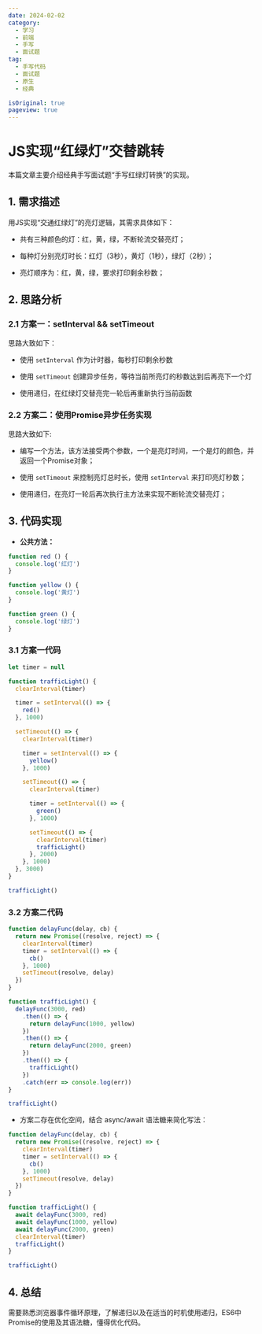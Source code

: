 ```yaml
---
date: 2024-02-02
category:
  - 学习
  - 前端
  - 手写
  - 面试题
tag:
  - 手写代码
  - 面试题
  - 原生
  - 经典

isOriginal: true
pageview: true
---
```


# **JS实现“红绿灯”交替跳转**

本篇文章主要介绍经典手写面试题“手写红绿灯转换”的实现。
<!-- more -->

## 1. 需求描述

用JS实现“交通红绿灯”的亮灯逻辑，其需求具体如下：

- 共有三种颜色的灯：红，黄，绿，不断轮流交替亮灯；

- 每种灯分别亮灯时长：红灯（3秒），黄灯（1秒），绿灯（2秒）；

- 亮灯顺序为：红，黄，绿，要求打印剩余秒数；

## 2. 思路分析

### 2.1 方案一：setInterval && setTimeout

思路大致如下：

- 使用 `setInterval` 作为计时器，每秒打印剩余秒数

- 使用 `setTimeout` 创建异步任务，等待当前所亮灯的秒数达到后再亮下一个灯

- 使用递归，在红绿灯交替亮完一轮后再重新执行当前函数

### 2.2 方案二：使用Promise异步任务实现

思路大致如下:

- 编写一个方法，该方法接受两个参数，一个是亮灯时间，一个是灯的颜色，并返回一个Promise对象；

- 使用 `setTimeout` 来控制亮灯总时长，使用 `setInterval` 来打印亮灯秒数；

- 使用递归，在亮灯一轮后再次执行主方法来实现不断轮流交替亮灯；

## 3. 代码实现

- **公共方法：**

```js
function red () {
  console.log('红灯')
}

function yellow () {
  console.log('黄灯')
}

function green () {
  console.log('绿灯')
}
```

### 3.1 方案一代码

```js
let timer = null

function trafficLight() {
  clearInterval(timer)

  timer = setInterval(() => {
    red()
  }, 1000)

  setTimeout(() => {
    clearInterval(timer)

    timer = setInterval(() => {
      yellow()
    }, 1000)

    setTimeout(() => {
      clearInterval(timer)

      timer = setInterval(() => {
        green()
      }, 1000)

      setTimeout(() => {
        clearInterval(timer)
        trafficLight()
      }, 2000)
    }, 1000)
  }, 3000)
}

trafficLight()
```

### 3.2 方案二代码

```js
function delayFunc(delay, cb) {
  return new Promise((resolve, reject) => {
    clearInterval(timer)
    timer = setInterval(() => {
      cb()
    }, 1000)
    setTimeout(resolve, delay)
  })
}

function trafficLight() {
  delayFunc(3000, red)
    .then(() => {
      return delayFunc(1000, yellow)
    })
    .then(() => {
      return delayFunc(2000, green)
    })
    .then(() => {
      trafficLight()
    })
    .catch(err => console.log(err))
}

trafficLight()
```

- 方案二存在优化空间，结合 async/await 语法糖来简化写法：

```js
function delayFunc(delay, cb) {
  return new Promise((resolve, reject) => {
    clearInterval(timer)
    timer = setInterval(() => {
      cb()
    }, 1000)
    setTimeout(resolve, delay)
  })
}

function trafficLight() {
  await delayFunc(3000, red)
  await delayFunc(1000, yellow)
  await delayFunc(2000, green)
  clearInterval(timer)
  trafficLight()
}

trafficLight()
```

## 4. 总结

需要熟悉浏览器事件循环原理，了解递归以及在适当的时机使用递归，ES6中Promise的使用及其语法糖，懂得优化代码。